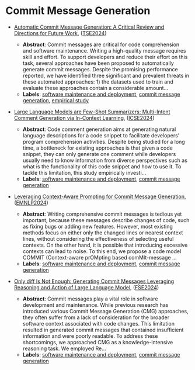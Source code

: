 # Commit Message Generation

- [Automatic Commit Message Generation: A Critical Review and Directions for Future Work](../venues/TSE2024/paper_7.md), ([TSE2024](../venues/TSE2024/README.md))

  - **Abstract**: Commit messages are critical for code comprehension and software maintenance. Writing a high-quality message requires skill and effort. To support developers and reduce their effort on this task, several approaches have been proposed to automatically generate commit messages. Despite the promising performance reported, we have identified three significant and prevalent threats in these automated approaches: 1) the datasets used to train and evaluate these approaches contain a considerable amount...
  - **Labels**: [software maintenance and deployment](software_maintenance_and_deployment.md), [commit message generation](commit_message_generation.md), [empirical study](empirical_study.md)


- [Large Language Models are Few-Shot Summarizers: Multi-Intent Comment Generation via In-Context Learning](../venues/ICSE2024/paper_4.md), ([ICSE2024](../venues/ICSE2024/README.md))

  - **Abstract**: Code comment generation aims at generating natural language descriptions for a code snippet to facilitate developers' program comprehension activities. Despite being studied for a long time, a bottleneck for existing approaches is that given a code snippet, they can only generate one comment while developers usually need to know information from diverse perspectives such as what is the functionality of this code snippet and how to use it. To tackle this limitation, this study empirically investi...
  - **Labels**: [software maintenance and deployment](software_maintenance_and_deployment.md), [commit message generation](commit_message_generation.md)


- [Leveraging Context-Aware Prompting for Commit Message Generation](../venues/EMNLP2024/paper_29.md), ([EMNLP2024](../venues/EMNLP2024/README.md))

  - **Abstract**: Writing comprehensive commit messages is tedious yet important, because these messages describe changes of code, such as fixing bugs or adding new features. However, most existing methods focus on either only the changed lines or nearest context lines, without considering the effectiveness of selecting useful contexts. On the other hand, it is possible that introducing excessive contexts can lead to noise. To this end, we propose a code model COMMIT (Context-aware prOMpting based comMIt-message ...
  - **Labels**: [software maintenance and deployment](software_maintenance_and_deployment.md), [commit message generation](commit_message_generation.md)


- [Only diff Is Not Enough: Generating Commit Messages Leveraging Reasoning and Action of Large Language Model](../venues/FSE2024/paper_21.md), ([FSE2024](../venues/FSE2024/README.md))

  - **Abstract**: Commit messages play a vital role in software development and maintenance. While previous research has introduced various Commit Message Generation (CMG) approaches, they often suffer from a lack of consideration for the broader software context associated with code changes. This limitation resulted in generated commit messages that contained insufficient information and were poorly readable. To address these shortcomings, we approached CMG as a knowledge-intensive reasoning task. We employed Re...
  - **Labels**: [software maintenance and deployment](software_maintenance_and_deployment.md), [commit message generation](commit_message_generation.md)
